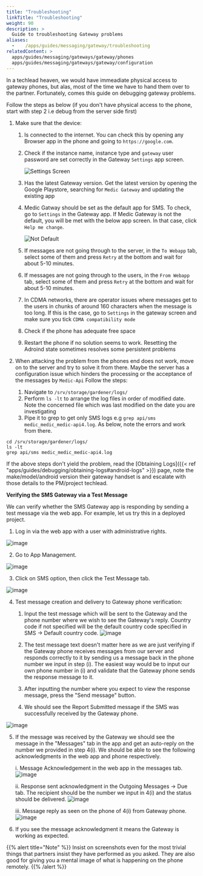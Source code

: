 ```yaml
---
title: "Troubleshooting"
linkTitle: "Troubleshooting"
weight: 90
description: >
  Guide to troubleshooting Gateway problems
aliases:
  -    /apps/guides/messaging/gateway/troubleshooting
relatedContent: >
  apps/guides/messaging/gateways/gateway/phones
  apps/guides/messaging/gateways/gateway/configuration
---
```


In a techlead heaven, we would have immeadiate physical access to gateway phones, but alas, most of the time we have to hand them over to the partner. Fortunately, comes this guide on debugging gateway problems.

Follow the steps as below (if you don't have physical access to the phone, start with step 2 i.e debug from the server side first)

1. Make sure that the device:

	1. Is connected to the internet. You can check this by opening any Browser app in the phone and going to `https://google.com`.
	2. Check if the instance name, instance type and `gateway` user password are set correctly in the Gateway `Settings` app screen.

        ![Settings Screen](settings_screen.png)

	3. Has the latest Gateway version. Get the latest version by opening the Google Playstore, searching for `Medic Gateway` and updating the existing app

	4. Medic Gatway should be set as the default app for SMS. To check, go to `Settings` in the Gateway app. If Medic Gateway is not the default, you will be met with the below app screen. In that case, click `Help me change`.

        ![Not Default](not_default.png)

	5. If messages are not going through to the server, in the `To Webapp`  tab, select some of them and press `Retry` at the bottom and wait for about 5-10 minutes.

	6. If messages are not going through to the users, in the `From Webapp`  tab, select some of them and press `Retry` at the bottom and wait for about 5-10 minutes.

	7. In CDMA networks, there are operator issues where messages get to the users in chunks of around 160 characters when the message is too long. If this is the case, go to `Settings` in the gateway screen and make sure you tick `CDMA compatibility mode`

	8. Check if the phone has adequate free space

	9. Restart the phone if no solution seems to work. Resetting the Adroind state sometimes resolves some persistent problems

2.  When attacking the problem from the phones end does not work, move on to the server and try to solve it from there. Maybe the server has a configuration issue which hinders the processing or the acceptance of the messages by `Medic-Api`
Follow the steps:
	1. Navigate to `/srv/storage/gardener/logs/ `
	1. Perform `ls -lt` to arrange the log files in order of modified date. Note the concerned file which was last modified on the date you are investigating
	1. Pipe it to grep to get only SMS logs e.g `grep api/sms medic_medic_medic-api4.log`. As below, note the errors and work from there.
```
cd /srv/storage/gardener/logs/
ls -lt
grep api/sms medic_medic_medic-api4.log
```
If the above steps don't yield the problem, read the [Obtaining Logs]({{< ref "apps/guides/debugging/obtaining-logs#android-logs" >}}) page, note the make/model/android version their gateway handset is and escalate with those details to the PM/project techlead.

**Verifying the SMS Gateway via a Test Message**

We can verify whether the SMS Gateway app is responding by sending a test message via the web app. For example, let us try this in a deployed project.
1. Log in via the web app with a user with administrative rights.

![image](https://user-images.githubusercontent.com/3299006/175019916-2319fd9d-fbd3-4dea-9a2e-580b5aca559d.png)

2. Go to App Management.

![image](https://user-images.githubusercontent.com/3299006/175015115-d3cc84c9-937b-453f-b2b0-97e7122cb211.png)

3. Click on SMS option, then click the Test Message tab.

![image](https://user-images.githubusercontent.com/3299006/175015577-e546c897-555c-46c7-b77f-131f12baa669.png)

4. Test message creation and delivery to Gateway phone verification:
	1. Input the test message which will be sent to the Gateway and the phone number where we wish to see the Gateway's reply. Country code if not specified will be the default country code specified in SMS -> Default country code. ![image](https://user-images.githubusercontent.com/3299006/203930086-3ad1454d-7cb4-4afd-856f-371f16d6f992.png)

	2. The test message text doesn't matter here as we are just verifying if the Gateway phone receives messages from our server and responds correctly to it by sending us a message back in the phone number we input in step (i). The easiest way would be to input our own phone number in (i) and validate that the Gateway phone sends the response message to it.
	3.  After inputting the number where you expect to view the response message, press the "Send message" button. 
	4. We should see the Report Submitted message if the SMS was successfully received by the Gateway phone.
	
![image](https://user-images.githubusercontent.com/3299006/175016759-d59a9097-afc0-4123-ae27-3bad76ddd969.png)

5. If the message was received by the Gateway we should see the message in the "Messages" tab in the app and get an auto-reply on the number we provided in step 4(i). We should be able to see the following acknowledgments in the web app and phone respectively.

	i.  Message Acknowledgement in the web app in the messages tab.
![image](https://user-images.githubusercontent.com/3299006/175017321-21b01ae2-bf23-4330-9713-08efddf9d51e.png)


	ii. Response sent acknowledgment in the Outgoing Messages -> Due tab. The recipient should be the number we input in 4(i) and the status should be delivered. 
![image](https://user-images.githubusercontent.com/3299006/203927992-57866546-0d23-4288-b899-dc46c76f7267.png)


	iii. Message reply as seen on the phone of 4(i) from Gateway phone.
![image](https://user-images.githubusercontent.com/3299006/203926057-1b2ffcb0-432c-4030-8f57-1ed495163004.png)


6. If you see the message acknowledgment it means the Gateway is working as expected.

{{% alert title="Note" %}}
Insist on screenshots even for the most trivial things that partners insist they have performed as you asked. They are also good for giving you a mental image of what is happening on the phone remotely.
{{% /alert %}}



